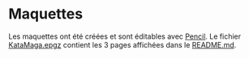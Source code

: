 # Maquettes

Les maquettes ont été créées et sont éditables
avec [Pencil](https://pencil.evolus.vn). Le fichier
[KataMaga.epgz](https://github.com/ponsfrilus/kata-manga/tree/master/doc/pencil/KataMaga.epgz)
contient les 3 pages affichées dans le
[README.md](https://github.com/ponsfrilus/kata-manga/tree/master/README.md).
